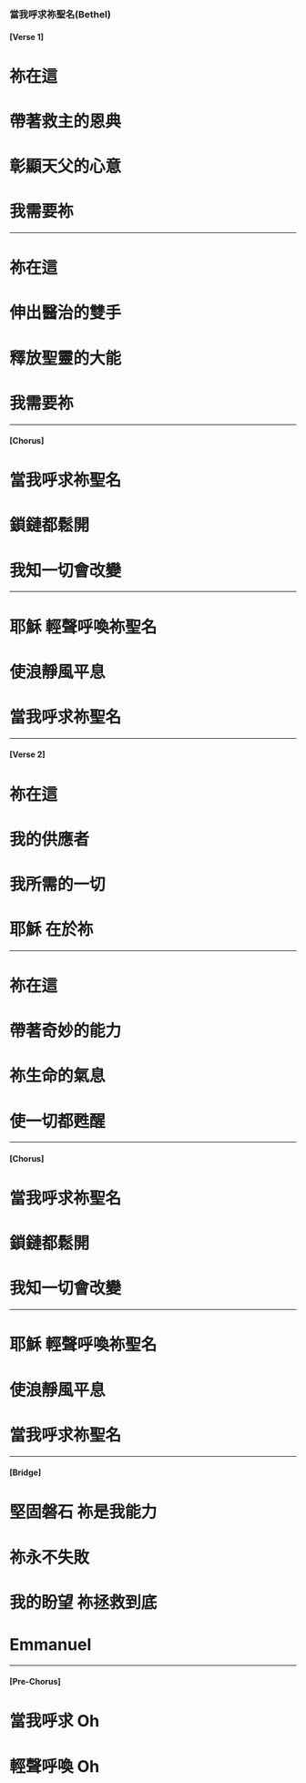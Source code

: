 ###  當我呼求祢聖名(Bethel)

#### [Verse 1]
# 祢在這
# 帶著救主的恩典 
# 彰顯天父的心意
# 我需要祢 

---

# 祢在這
# 伸出醫治的雙手 
# 釋放聖靈的大能
# 我需要祢 

---

#### [Chorus]
# 當我呼求祢聖名
# 鎖鏈都鬆開 
# 我知一切會改變 

---

# 耶穌 輕聲呼喚祢聖名
# 使浪靜風平息 
# 當我呼求祢聖名 

---

#### [Verse 2]
# 祢在這
# 我的供應者 
# 我所需的一切
# 耶穌 在於祢 

---

# 祢在這
# 帶著奇妙的能力 
# 祢生命的氣息
# 使一切都甦醒 

---

#### [Chorus]
# 當我呼求祢聖名
# 鎖鏈都鬆開 
# 我知一切會改變 

---

# 耶穌 輕聲呼喚祢聖名
# 使浪靜風平息 
# 當我呼求祢聖名 

---

#### [Bridge]
# 堅固磐石 祢是我能力 
# 祢永不失敗
# 我的盼望 祢拯救到底
# Emmanuel 

---

#### [Pre-Chorus]
# 當我呼求 Oh
# 輕聲呼喚 Oh